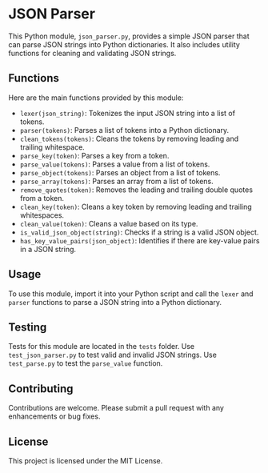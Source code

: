 # JSON Parser

This Python module, `json_parser.py`, provides a simple JSON parser that can parse JSON strings into Python dictionaries. It also includes utility functions for cleaning and validating JSON strings.

## Functions

Here are the main functions provided by this module:

- `lexer(json_string)`: Tokenizes the input JSON string into a list of tokens.
- `parser(tokens)`: Parses a list of tokens into a Python dictionary.
- `clean_tokens(tokens)`: Cleans the tokens by removing leading and trailing whitespace.
- `parse_key(token)`: Parses a key from a token.
- `parse_value(tokens)`: Parses a value from a list of tokens.
- `parse_object(tokens)`: Parses an object from a list of tokens.
- `parse_array(tokens)`: Parses an array from a list of tokens.
- `remove_quotes(token)`: Removes the leading and trailing double quotes from a token.
- `clean_key(token)`: Cleans a key token by removing leading and trailing whitespaces.
- `clean_value(token)`: Cleans a value based on its type.
- `is_valid_json_object(string)`: Checks if a string is a valid JSON object.
- `has_key_value_pairs(json_object)`: Identifies if there are key-value pairs in a JSON string.

## Usage

To use this module, import it into your Python script and call the `lexer` and `parser` functions to parse a JSON string into a Python dictionary.

## Testing

Tests for this module are located in the `tests` folder. Use `test_json_parser.py` to test valid and invalid JSON strings.  Use `test_parse.py` to test the `parse_value` function.

## Contributing

Contributions are welcome. Please submit a pull request with any enhancements or bug fixes.

## License

This project is licensed under the MIT License.